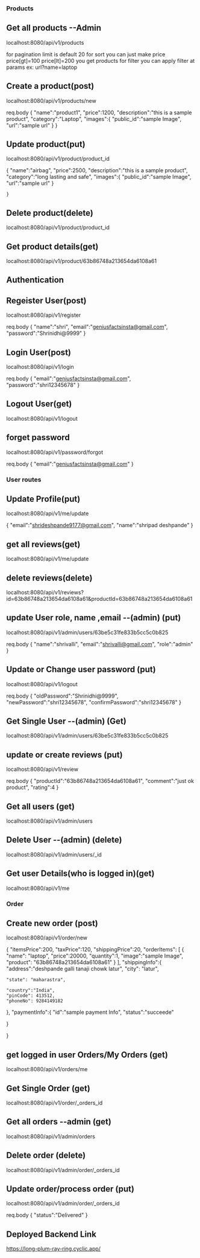 ### Products

## Get all products --Admin

localhost:8080/api/v1/products

for pagination limit is default 20
for sort you can just make price price[gt]=100 price[lt]=200 you get products
for filter you can apply filter at params ex: url?name=laptop

## Create a product(post)

localhost:8080/api/v1/products/new

req.body
{
"name":"product1",
"price":1200,
"description":"this is a sample product",
"category":"Laptop",
"images":{
"public_id":"sample Image",
"url":"sample url"
}
}

## Update product(put)

localhost:8080/api/v1/product/product_id

{
"name":"airbag",
"price":2500,
"description":"this is a sample product",
"category":"long lasting and safe",
"images":{
"public_id":"sample Image",
"url":"sample url"
}

    }

## Delete product(delete)

localhost:8080/api/v1/product/product_id

## Get product details(get)

localhost:8080/api/v1/product/63b86748a213654da6108a61

## Authentication

## Regeister User(post)

localhost:8080/api/v1/register

req.body
{
"name":"shri",
"email":"geniusfactsinsta@gmail.com",
"password":"Shrinidhi@9999"
}

## Login User(post)

localhost:8080/api/v1/login

req.body
{
"email":"geniusfactsinsta@gmail.com",
"password":"shri12345678"
}

## Logout User(get)

localhost:8080/api/v1/logout

## forget password

localhost:8080/api/v1/password/forgot

req.body
{
"email":"geniusfactsinsta@gmail.com"
}

### User routes

## Update Profile(put)

localhost:8080/api/v1/me/update

{
"email":"shrideshpande9177@gmail.com",
"name":"shripad deshpande"
}

## get all reviews(get)

localhost:8080/api/v1/me/update

## delete reviews(delete)

localhost:8080/api/v1/reviews?id=63b86748a213654da6108a61&productId=63b86748a213654da6108a61

## update User role, name ,email --(admin) (put)

localhost:8080/api/v1/admin/users/63be5c31fe833b5cc5c0b825

req.body
{
"name":"shrivalli",
"email":"shrivalli@gmail.com",
"role":"admin"
}

## Update or Change user password (put)

localhost:8080/api/v1/logout

req.body
{
"oldPassword":"Shrinidhi@9999",
"newPassword":"shri12345678",
"confirmPassword":"shri12345678"
}

## Get Single User --(admin) (Get)

localhost:8080/api/v1/admin/users/63be5c31fe833b5cc5c0b825

## update or create reviews (put)

localhost:8080/api/v1/review

req.body
{
"productId":"63b86748a213654da6108a61",
"comment":"just ok product",
"rating":4
}

## Get all users (get)

localhost:8080/api/v1/admin/users

## Delete User --(admin) (delete)

localhost:8080/api/v1/admin/users/\_id

## Get user Details(who is logged in)(get)

localhost:8080/api/v1/me

### Order

## Create new order (post)

localhost:8080/api/v1/order/new

{
"itemsPrice":200,
"taxPrice":120,
"shippingPrice":20,
"orderItems": [
{
"name": "laptop",
"price":20000,
"quantity":1,
"image":"sample Image",
"product": "63b86748a213654da6108a61"
}
],
"shippingInfo":{
"address":"deshpande galli tanaji chowk latur",
"city": "latur",

    "state": "maharastra",

    "country":"India",
    "pinCode": 413512,
    "phoneNo": 9284149182

},
"paymentInfo":{
"id":"sample payment Info",
"status":"succeede"

}

}

## get logged in user Orders/My Orders (get)

localhost:8080/api/v1/orders/me

## Get Single Order (get)

localhost:8080/api/v1/order/\_orders_id

## Get all orders --admin (get)

localhost:8080/api/v1/admin/orders

## Delete order (delete)

localhost:8080/api/v1/admin/order/\_orders_id

## Update order/process order (put)

localhost:8080/api/v1/admin/order/\_orders_id

req.body
{
"status":"Delivered"
}

## Deployed Backend Link

https://long-plum-ray-ring.cyclic.app/
